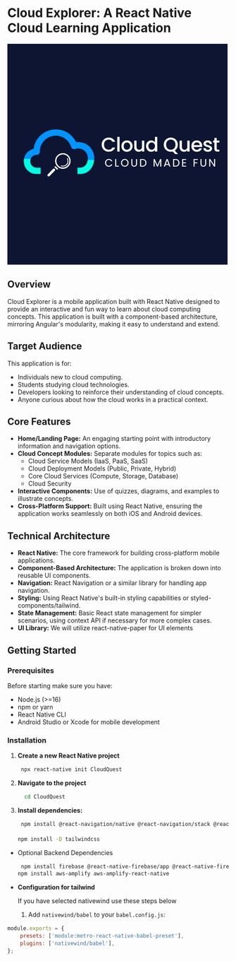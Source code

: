 # Cloud Explorer: A React Native Cloud Learning Application

![Alt](assets/CloudQuest.png)

## Overview

Cloud Explorer is a mobile application built with React Native designed to provide an interactive and fun way to learn about cloud computing concepts. This application is built with a component-based architecture, mirroring Angular's modularity, making it easy to understand and extend.

## Target Audience

This application is for:

- Individuals new to cloud computing.
- Students studying cloud technologies.
- Developers looking to reinforce their understanding of cloud concepts.
- Anyone curious about how the cloud works in a practical context.

## Core Features

- **Home/Landing Page:** An engaging starting point with introductory information and navigation options.
- **Cloud Concept Modules:** Separate modules for topics such as:
  - Cloud Service Models (IaaS, PaaS, SaaS)
  - Cloud Deployment Models (Public, Private, Hybrid)
  - Core Cloud Services (Compute, Storage, Database)
  - Cloud Security
- **Interactive Components:** Use of quizzes, diagrams, and examples to illustrate concepts.
- **Cross-Platform Support:** Built using React Native, ensuring the application works seamlessly on both iOS and Android devices.

## Technical Architecture

- **React Native:** The core framework for building cross-platform mobile applications.
- **Component-Based Architecture:** The application is broken down into reusable UI components.
- **Navigation:** React Navigation or a similar library for handling app navigation.
- **Styling:** Using React Native's built-in styling capabilities or styled-components/tailwind.
- **State Management:** Basic React state management for simpler scenarios, using context API if necessary for more complex cases.
- **UI Library:** We will utilize react-native-paper for UI elements

## Getting Started

### Prerequisites

Before starting make sure you have:

- Node.js (>=16)
- npm or yarn
- React Native CLI
- Android Studio or Xcode for mobile development

### Installation

1. **Create a new React Native project**

    ```bash
     npx react-native init CloudQuest
    ```

2. **Navigate to the project**

   ```bash
     cd CloudQuest
    ```

3. **Install dependencies:**

    ```bash
     npm install @react-navigation/native @react-navigation/stack @react-native-async-storage/async-storage react-native-safe-area-context react-native-screens react-native-paper styled-components @reduxjs/toolkit react-redux jest @testing-library/react-native nativewind

    npm install -D tailwindcss
    ```

- Optional Backend Dependencies

    ```bash
     npm install firebase @react-native-firebase/app @react-native-firebase/auth @react-native-firebase/firestore
    npm install aws-amplify aws-amplify-react-native
    ```

- **Configuration for tailwind**

   If you have selected nativewind use these steps below

  1. Add `nativewind/babel` to your `babel.config.js`:

```javascript
module.exports = {
    presets: ['module:metro-react-native-babel-preset'],
    plugins: ['nativewind/babel'],
};
```